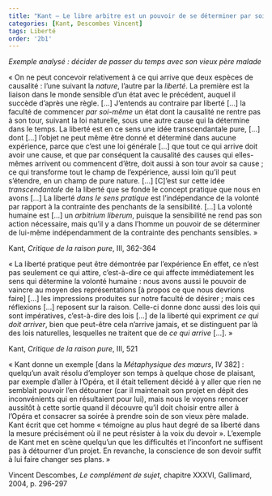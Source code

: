 ```yaml
---
title: "Kant – Le libre arbitre est un pouvoir de se déterminer par soi-même, en se donnant à soi-même une règle de manière autonome"
categories: [Kant, Descombes Vincent]
tags: Liberté
order: '2b1'
---
```


_Exemple analysé : décider de passer du temps avec son vieux père malade_

« On ne peut concevoir relativement à ce qui arrive que deux espèces de causalité : l’une suivant la _nature_, l’autre par la _liberté_. La première est la liaison dans le monde sensible d’un état avec le précédent, auquel il succède d’après une règle. […] J’entends au contraire par liberté […] la faculté de commencer _par soi-même_ un état dont la causalité ne rentre pas à son tour, suivant la loi naturelle, sous une autre cause qui la détermine dans le temps. La liberté est en ce sens une idée transcendantale pure, […] dont […] l’objet ne peut même être donné et déterminé dans aucune expérience, parce que c’est une loi générale […] que tout ce qui arrive doit avoir une cause, et que par conséquent la causalité des causes qui elles-mêmes arrivent ou commencent d’être, doit aussi à son tour avoir sa cause ; ce qui transforme tout le champ de l’expérience, aussi loin qu’il peut s’étendre, en un champ de pure nature. […] [C]’est sur cette idée _transcendantale_ de la liberté que se fonde le concept pratique que nous en avons […] La liberté _dans le sens pratique_ est l’indépendance de la volonté par rapport à la contrainte des penchants de la sensibilité. […] La volonté humaine est […] un _arbitrium liberum_, puisque la sensibilité ne rend pas son action nécessaire, mais qu’il y a dans l’homme un pouvoir de se déterminer de lui-même indépendamment de la contrainte des penchants sensibles. »

Kant, _Critique de la raison pure_, III, 362-364

« La liberté pratique peut être démontrée par l’expérience En effet, ce n’est pas seulement ce qui attire, c’est-à-dire ce qui affecte immédiatement les sens qui détermine la volonté humaine : nous avons aussi le pouvoir de vaincre au moyen des représentations [à propos ce que nous devrions faire] […] les impressions produites sur notre faculté de désirer ; mais ces réflexions […] reposent sur la raison. Celle-ci donne donc aussi des lois qui sont impératives, c’est-à-dire des lois […] de la liberté qui expriment _ce qui doit arriver_, bien que peut-être cela n’arrive jamais, et se distinguent par là des lois naturelles, lesquelles ne traitent que de _ce qui arrive_ […]. »

Kant, _Critique de la raison pure_, III, 521

« Kant donne un exemple [dans la _Métaphysique des mœurs_, IV 382] : quelqu’un avait résolu d’employer son temps à quelque chose de plaisant, par exemple d’aller à l’Opéra, et il était tellement décidé à y aller que rien ne semblait pouvoir l’en détourner (car il maintenait son projet en dépit des inconvénients qui en résultaient pour lui), mais nous le voyons renoncer aussitôt à cette sortie quand il découvre qu’il doit choisir entre aller à l’Opéra et consacrer sa soirée à prendre soin de son vieux père malade. Kant écrit que cet homme « témoigne au plus haut degré de sa liberté dans la mesure précisément où il ne peut résister à la voix du devoir ». L’exemple de Kant met en scène quelqu’un que les difficultés et l’inconfort ne suffisent pas à détourner d’un projet. En revanche, la conscience de son devoir suffit à lui faire changer ses plans. »

Vincent Descombes, _Le complément de sujet_, chapitre XXXVI, Gallimard, 2004, p. 296-297
